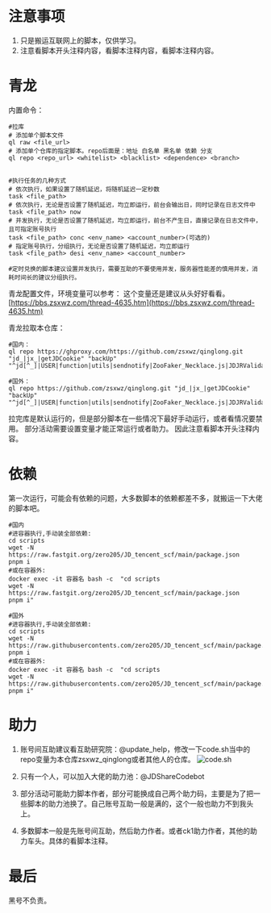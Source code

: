 # 注意事项

1. 只是搬运互联网上的脚本，仅供学习。
2. 注意看脚本开头注释内容，看脚本注释内容，看脚本注释内容。

# 青龙
内置命令：
```
#拉库
# 添加单个脚本文件
ql raw <file_url>
# 添加单个仓库的指定脚本。repo后面是：地址 白名单 黑名单 依赖 分支
ql repo <repo_url> <whitelist> <blacklist> <dependence> <branch>


#执行任务的几种方式
# 依次执行，如果设置了随机延迟，将随机延迟一定秒数
task <file_path>
# 依次执行，无论是否设置了随机延迟，均立即运行，前台会输出日，同时记录在日志文件中
task <file_path> now
# 并发执行，无论是否设置了随机延迟，均立即运行，前台不产生日，直接记录在日志文件中，且可指定账号执行
task <file_path> conc <env_name> <account_number>(可选的)
# 指定账号执行，分组执行，无论是否设置了随机延迟，均立即运行
task <file_path> desi <env_name> <account_number>

#定时兑换的脚本建议设置并发执行，需要互助的不要使用并发，服务器性能差的慎用并发，消耗时间长的建议分组执行。
```

青龙配置文件，环境变量可以参考：
这个变量还是建议从头好好看看。
[https://bbs.zsxwz.com/thread-4635.htm](https://bbs.zsxwz.com/thread-4635.htm)

青龙拉取本仓库：
```
#国内：
ql repo https://ghproxy.com/https://github.com/zsxwz/qinglong.git "jd_|jx_|getJDCookie" "backUp" "^jd[^_]|USER|function|utils|sendnotify|ZooFaker_Necklace.js|JDJRValidator_|sign_graphics_validate|ql|JDSignValidator.js"

#国外：
ql repo https://github.com/zsxwz/qinglong.git "jd_|jx_|getJDCookie" "backUp" "^jd[^_]|USER|function|utils|sendnotify|ZooFaker_Necklace.js|JDJRValidator_|sign_graphics_validate|ql|JDSignValidator.js"

```
拉完库是默认运行的，但是部分脚本在一些情况下最好手动运行，或者看情况要禁用。
部分活动需要设置变量才能正常运行或者助力。
因此注意看脚本开头注释内容。

# 依赖
第一次运行，可能会有依赖的问题，大多数脚本的依赖都差不多，就搬运一下大佬的脚本吧。

```
#国内
#进容器执行,手动装全部依赖:
cd scripts
wget -N https://raw.fastgit.org/zero205/JD_tencent_scf/main/package.json
pnpm i
#或在容器外:
docker exec -it 容器名 bash -c  "cd scripts
wget -N https://raw.fastgit.org/zero205/JD_tencent_scf/main/package.json
pnpm i"

#国外
#进容器执行,手动装全部依赖:
cd scripts
wget -N https://raw.githubusercontents.com/zero205/JD_tencent_scf/main/package.json
pnpm i
#或在容器外:
docker exec -it 容器名 bash -c  "cd scripts
wget -N https://raw.githubusercontents.com/zero205/JD_tencent_scf/main/package.json
pnpm i"

```


# 助力
1. 账号间互助建议看互助研究院：@update_help，修改一下code.sh当中的repo变量为本仓库zsxwz_qinglong或者其他人的仓库。
![code.sh](https://cdn.jsdelivr.net/gh/zsxwz/tuchuang@latest/2021/12/14/681a4362cc227ffdbf08dba8ca629bbd.png)

2. 只有一个人，可以加入大佬的助力池：@JDShareCodebot
3. 部分活动可能助力脚本作者，部分可能换成自己两个助力码，主要是为了把一些脚本的助力池换了。自己账号互助一般是满的，这个一般也助力不到我头上。
4. 多数脚本一般是先账号间互助，然后助力作者。或者ck1助力作者，其他的助力车头。具体的看脚本注释。

# 最后

黑号不负责。





